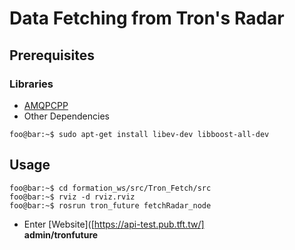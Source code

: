 # Data Fetching from Tron's Radar

## Prerequisites
### Libraries 
* [AMQPCPP](https://github.com/CopernicaMarketingSoftware/AMQP-CPP)
* Other Dependencies
```console
foo@bar:~$ sudo apt-get install libev-dev libboost-all-dev
```

## Usage 
```console
foo@bar:~$ cd formation_ws/src/Tron_Fetch/src
foo@bar:~$ rviz -d rviz.rviz
foo@bar:~$ rosrun tron_future fetchRadar_node
```
* Enter [Website]([https://api-test.pub.tft.tw/] </br>
**admin/tronfuture**
